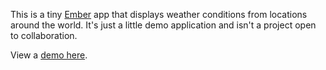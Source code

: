 This is a tiny [Ember](http://emberjs.com) app that displays weather conditions from locations around the world. It's just a little demo application and isn't a project open to collaboration.

View a [demo here](http://vikingglory.com/weather).

